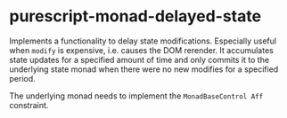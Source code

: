 # purescript-monad-delayed-state

Implements a functionality to delay state modifications. Especially useful when `modify` is expensive, i.e. causes the DOM rerender.
It accumulates state updates for a specified amount of time and only commits it to the underlying state monad when there were no new modifies for a specified period.

The underlying monad needs to implement the `MonadBaseControl Aff` constraint.
